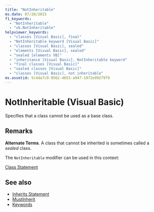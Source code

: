 ```yaml
---
title: "NotInheritable"
ms.date: 07/20/2015
f1_keywords: 
  - "NotInheritable"
  - "vb.NotInheritable"
helpviewer_keywords: 
  - "classes [Visual Basic], final"
  - "NotInheritable keyword [Visual Basic]"
  - "classes [Visual Basic], sealed"
  - "elements [Visual Basic], sealed"
  - "sealed [elements VB]"
  - "inheritance [Visual Basic], NotInheritable keyword"
  - "final classes [Visual Basic]"
  - "sealed classes [Visual Basic]"
  - "classes [Visual Basic], not inheritable"
ms.assetid: 5c4da7c9-9562-4653-a947-1972e992f9f9
---
```

# NotInheritable (Visual Basic)

Specifies that a class cannot be used as a base class.  
  
## Remarks  

 **Alternate Terms**. A class that cannot be inherited is sometimes called a *sealed* class.  
  
 The `NotInheritable` modifier can be used in this context:  
  
 [Class Statement](../statements/class-statement.md)  
  
## See also

- [Inherits Statement](../statements/inherits-statement.md)
- [MustInherit](mustinherit.md)
- [Keywords](../keywords/index.md)

